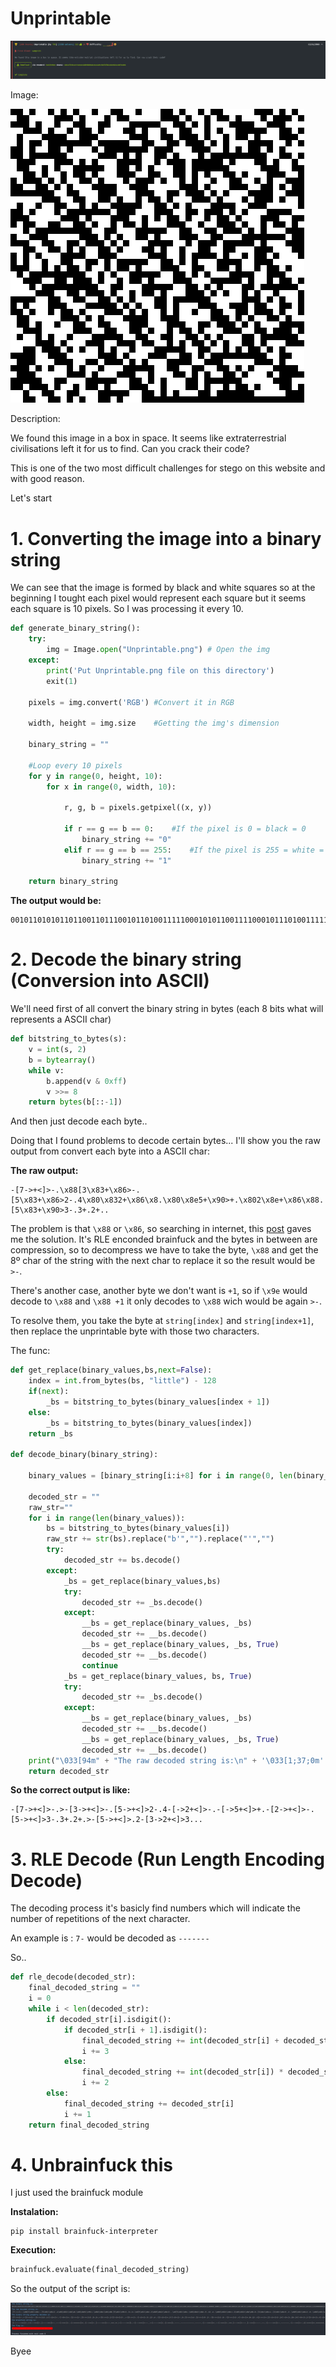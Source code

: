# Unprintable 

<img src="images/hackthebox.png">

Image:

<img src="images/Unprintable.png">

Description:

We found this image in a box in space. It seems like extraterrestrial civilisations left it for us to find. Can you crack their
code?

This is one of the two most difficult challenges for stego on this website and with good reason.

Let's start

# 1. Converting the image into a binary string

We can see that the image is formed by black and white squares so at the beginning I tought each pixel would represent each square but it seems each square is 10 pixels.
So I was processing it every 10.

```python
def generate_binary_string():
    try:
        img = Image.open("Unprintable.png") # Open the img
    except:
        print('Put Unprintable.png file on this directory')
        exit(1)

    pixels = img.convert('RGB') #Convert it in RGB

    width, height = img.size    #Getting the img's dimension

    binary_string = ""
    
    #Loop every 10 pixels
    for y in range(0, height, 10):
        for x in range(0, width, 10):

            r, g, b = pixels.getpixel((x, y))
            
            if r == g == b == 0:    #If the pixel is 0 = black = 0
                binary_string += "0"
            elif r == g == b == 255:    #If the pixel is 255 = white = 1
                binary_string += "1"

    return binary_string
```

**The output would be:**

```
00101101010110110011011100101101001111100010101100111100010111010011111000101101001011101000100001011...
```

# 2. Decode the binary string (Conversion into ASCII)

We'll need first of all convert the binary string in bytes (each 8 bits what will represents a ASCII char)

```python
def bitstring_to_bytes(s):
    v = int(s, 2)
    b = bytearray()
    while v:
        b.append(v & 0xff)
        v >>= 8
    return bytes(b[::-1])
```

And then just decode each byte..

Doing that I found problems to decode certain bytes...
I'll show you the raw output from convert each byte into a ASCII char:

**The raw output:**

```
-[7->+<]>-.\x88[3\x83+\x86>-.[5\x83+\x86>2-.4\x80\x832+\x86\x8.\x80\x8e5+\x90>+.\x802\x8e+\x86\x88.[5\x83+\x90>3-.3+.2+..
```

The problem is that ```\x88``` or ```\x86```, so searching in internet, this [post](https://buer.haus/2018/04/24/montecrypto-argss-write-up/#h.676eiyh9vkrr) gaves me the solution.
It's RLE enconded brainfuck and the bytes in between are compression, so to decompress we have to take the byte, ```\x88``` and get the 8º char of the string with the next char to replace it so the result would be
```>-```.

There's another case, another byte we don't want is ```+1```, so if ```\x9e``` would decode to ```\x88``` and ```\x88 +1``` it only decodes to ```\x88``` wich would be again ```>-```.

To resolve them, you take the byte at ```string[index]``` and ```string[index+1]```, then replace the unprintable byte with those two characters.

The func:

```python
def get_replace(binary_values,bs,next=False):
    index = int.from_bytes(bs, "little") - 128
    if(next):
        _bs = bitstring_to_bytes(binary_values[index + 1])
    else:
        _bs = bitstring_to_bytes(binary_values[index])
    return _bs
    
def decode_binary(binary_string):

    binary_values = [binary_string[i:i+8] for i in range(0, len(binary_string), 8)]

    decoded_str = ""
    raw_str=""
    for i in range(len(binary_values)):
        bs = bitstring_to_bytes(binary_values[i])
        raw_str += str(bs).replace("b'","").replace("'","")
        try:
            decoded_str += bs.decode()
        except:
            _bs = get_replace(binary_values,bs)
            try:
                decoded_str += _bs.decode()
            except:
                __bs = get_replace(binary_values, _bs)
                decoded_str += __bs.decode()
                __bs = get_replace(binary_values, _bs, True)
                decoded_str += __bs.decode()
                continue
            _bs = get_replace(binary_values, bs, True)
            try:
                decoded_str += _bs.decode()
            except:
                __bs = get_replace(binary_values, _bs)
                decoded_str += __bs.decode()
                __bs = get_replace(binary_values, _bs, True)
                decoded_str += __bs.decode()
    print("\033[94m" + "The raw decoded string is:\n" + '\033[1;37;0m' + raw_str )
    return decoded_str
```


**So the correct output is like:**

```
-[7->+<]>-.>-[3->+<]>-.[5->+<]>2-.4-[->2+<]>-.-[->5+<]>+.-[2->+<]>-.[5->+<]>3-.3+.2+.>-[5->+<]>.2-[3->2+<]>3...
```


# 3. RLE Decode (Run Length Encoding Decode)

The decoding process it's basicly find numbers which will indicate the number of repetitions of the next character.

An example is : ```7-``` would be decoded as ```-------```

So..

```python
def rle_decode(decoded_str):
    final_decoded_string = ""
    i = 0
    while i < len(decoded_str):
        if decoded_str[i].isdigit():
            if decoded_str[i + 1].isdigit():
                final_decoded_string += int(decoded_str[i] + decoded_str[i + 1]) * decoded_str[i + 2]
                i += 3
            else:
                final_decoded_string += int(decoded_str[i]) * decoded_str[i + 1]
                i += 2
        else:
            final_decoded_string += decoded_str[i]
            i += 1
    return final_decoded_string
```

# 4. Unbrainfuck this

I just used the brainfuck module

**Instalation:**

```
pip install brainfuck-interpreter
```

**Execution:**

```python
brainfuck.evaluate(final_decoded_string)
```

So the output of the script is:

<img src="images/output.png">

Byee
